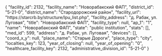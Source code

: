 {
    "facility_id": 2132,
    "facility_name": "Новорабакский ФАП",
    "district_id": "5-21-0",
    "district_name": "Стародорожский район",
    "facility_url": "https:\/\/starcrb.by\/structure\/lpu_list.php",
    "facility_address": "д. Рабак, ул. Луговая",
    "title": "Новорабакский ФАП",
    "facility_type": null,
    "ap_1": "1",
    "name": "Новорабакский ФАП",
    "state": "public institution",
    "stats": [],
    "med_id": 599,
    "address": "д. Рабак, ул. Луговая",
    "devices": [],
    "coord_x_y": null,
    "place_name": "Старые Дороги",
    "place_type": "city",
    "localties_key": 123,
    "year_of_closing": null,
    "year_of_opening": "0",
    "healthcare_facility_key": 2132,
    "administrative_division_id": "5-21-0"
}